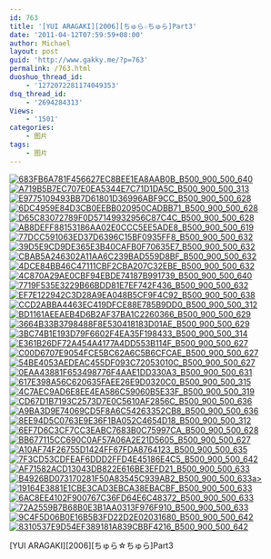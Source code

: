```yaml
---
id: 763
title: '[YUI ARAGAKI][2006][ちゅら☆ちゅら]Part3'
date: '2011-04-12T07:59:59+08:00'
author: Michael
layout: post
guid: 'http://www.gakky.me/?p=763'
permalink: /763.html
duoshuo_thread_id:
    - '1272072281174049353'
dsq_thread_id:
    - '2694284313'
Views:
    - '1501'
categories:
    - 图片
tags:
    - 图片
---
```


[![683FB6A781F456627EC8BEE1EA8AAB0B_B500_900_500_640](http://www.yui-aragaki.org/wp-content/uploads/img/683FB6A781F456627EC8BEE1EA8AAB0B_B500_900_500_640.jpeg)](http://www.yui-aragaki.org/wp-content/uploads/img/683FB6A781F456627EC8BEE1EA8AAB0B_B1280_1280_926_1187.jpeg) [![A719B5B7EC707E0EA5344E7C71D1DA5C_B500_900_500_313](http://www.yui-aragaki.org/wp-content/uploads/img/A719B5B7EC707E0EA5344E7C71D1DA5C_B500_900_500_313.jpeg)](http://www.yui-aragaki.org/wp-content/uploads/img/A719B5B7EC707E0EA5344E7C71D1DA5C_B1280_1280_1280_803.jpeg) [![E9775109493BB7D61801D36996ABF9CC_B500_900_500_628](http://www.yui-aragaki.org/wp-content/uploads/img/E9775109493BB7D61801D36996ABF9CC_B500_900_500_628.jpeg)](http://www.yui-aragaki.org/wp-content/uploads/img/E9775109493BB7D61801D36996ABF9CC_B1280_1280_945_1187.jpeg) [![6DC4959E84D3CB0EEBB020950CADBB71_B500_900_500_628](http://www.yui-aragaki.org/wp-content/uploads/img/6DC4959E84D3CB0EEBB020950CADBB71_B500_900_500_628.jpeg)](http://www.yui-aragaki.org/wp-content/uploads/img/6DC4959E84D3CB0EEBB020950CADBB71_B1280_1280_945_1187.jpeg) [![D65C83072789F0D57149932956C87C4C_B500_900_500_628](http://www.yui-aragaki.org/wp-content/uploads/img/D65C83072789F0D57149932956C87C4C_B500_900_500_628.jpeg)](http://www.yui-aragaki.org/wp-content/uploads/img/D65C83072789F0D57149932956C87C4C_B1280_1280_945_1187.jpeg) [![AB8DEFF88153186AA02E0CCC5EE5ADE8_B500_900_500_619](http://www.yui-aragaki.org/wp-content/uploads/img/AB8DEFF88153186AA02E0CCC5EE5ADE8_B500_900_500_619.jpeg)](http://www.yui-aragaki.org/wp-content/uploads/img/AB8DEFF88153186AA02E0CCC5EE5ADE8_B1280_1280_958_1187.jpeg) [![77DCC591063ED37D6396C15BF0935FF8_B500_900_500_632](http://www.yui-aragaki.org/wp-content/uploads/img/77DCC591063ED37D6396C15BF0935FF8_B500_900_500_632.jpeg)](http://www.yui-aragaki.org/wp-content/uploads/img/77DCC591063ED37D6396C15BF0935FF8_B1280_1280_939_1187.jpeg) [![39D5E9CD9DE365E3B40CAFB0F70635E7_B500_900_500_632](http://www.yui-aragaki.org/wp-content/uploads/img/39D5E9CD9DE365E3B40CAFB0F70635E7_B500_900_500_632.jpeg)](http://www.yui-aragaki.org/wp-content/uploads/img/39D5E9CD9DE365E3B40CAFB0F70635E7_B1280_1280_939_1187.jpeg) [![CBAB5A246302A11AA6C239BAD559D8BF_B500_900_500_632](http://www.yui-aragaki.org/wp-content/uploads/img/CBAB5A246302A11AA6C239BAD559D8BF_B500_900_500_632.jpeg)](http://www.yui-aragaki.org/wp-content/uploads/img/CBAB5A246302A11AA6C239BAD559D8BF_B1280_1280_939_1187.jpeg) [![4DCE84BB46C47111CBF2CBA207C32EBE_B500_900_500_632](http://www.yui-aragaki.org/wp-content/uploads/img/4DCE84BB46C47111CBF2CBA207C32EBE_B500_900_500_632.jpeg)](http://www.yui-aragaki.org/wp-content/uploads/img/4DCE84BB46C47111CBF2CBA207C32EBE_B1280_1280_939_1187.jpeg) [![4C870A29AE0CBF94EBDE74187B991739_B500_900_500_640](http://www.yui-aragaki.org/wp-content/uploads/img/4C870A29AE0CBF94EBDE74187B991739_B500_900_500_640.jpeg)](http://www.yui-aragaki.org/wp-content/uploads/img/4C870A29AE0CBF94EBDE74187B991739_B1280_1280_926_1187.jpeg) [![7719F535E3229B66BDD81E7EF742F436_B500_900_500_632](http://www.yui-aragaki.org/wp-content/uploads/img/7719F535E3229B66BDD81E7EF742F436_B500_900_500_632.jpeg)](http://www.yui-aragaki.org/wp-content/uploads/img/7719F535E3229B66BDD81E7EF742F436_B1280_1280_939_1187.jpeg) [![EF7E122942C3D28A9EA048B5CF9F4C92_B500_900_500_638](http://www.yui-aragaki.org/wp-content/uploads/img/EF7E122942C3D28A9EA048B5CF9F4C92_B500_900_500_638.jpeg)](http://www.yui-aragaki.org/wp-content/uploads/img/EF7E122942C3D28A9EA048B5CF9F4C92_B1280_1280_929_1187.jpeg) [![CCD2ABBA4463EC419DFCE88E785B9DD0_B500_900_500_312](http://www.yui-aragaki.org/wp-content/uploads/img/CCD2ABBA4463EC419DFCE88E785B9DD0_B500_900_500_312.jpeg)](http://www.yui-aragaki.org/wp-content/uploads/img/CCD2ABBA4463EC419DFCE88E785B9DD0_B1280_1280_1280_800.jpeg) [![BD1161AEEAEB4D6B2AF37BA1C2260366_B500_900_500_629](http://www.yui-aragaki.org/wp-content/uploads/img/BD1161AEEAEB4D6B2AF37BA1C2260366_B500_900_500_629.jpeg)](http://www.yui-aragaki.org/wp-content/uploads/img/BD1161AEEAEB4D6B2AF37BA1C2260366_B1280_1280_945_1190.jpeg) [![3664B33B3798488F8E530418183D01AE_B500_900_500_629](http://www.yui-aragaki.org/wp-content/uploads/img/3664B33B3798488F8E530418183D01AE_B500_900_500_629.jpeg)](http://www.yui-aragaki.org/wp-content/uploads/img/3664B33B3798488F8E530418183D01AE_B1280_1280_945_1190.jpeg) [![3BC74B1E193D79F6602F4EA35F198433_B500_900_500_314](http://www.yui-aragaki.org/wp-content/uploads/img/3BC74B1E193D79F6602F4EA35F198433_B500_900_500_314.jpeg)](http://www.yui-aragaki.org/wp-content/uploads/img/3BC74B1E193D79F6602F4EA35F198433_B1280_1280_1280_805.jpeg) [![E361B26DF72A454A4177A4DD553B114F_B500_900_500_627](http://www.yui-aragaki.org/wp-content/uploads/img/E361B26DF72A454A4177A4DD553B114F_B500_900_500_627.jpeg)](http://www.yui-aragaki.org/wp-content/uploads/img/E361B26DF72A454A4177A4DD553B114F_B1280_1280_948_1190.jpeg) [![C00D6707E9054FCE5BC62A6C5B6CFCAE_B500_900_500_627](http://www.yui-aragaki.org/wp-content/uploads/img/C00D6707E9054FCE5BC62A6C5B6CFCAE_B500_900_500_627.jpeg)](http://www.yui-aragaki.org/wp-content/uploads/img/C00D6707E9054FCE5BC62A6C5B6CFCAE_B1280_1280_948_1190.jpeg) [![54BE4053AEDEAC455DF093C72053010C_B500_900_500_627](http://www.yui-aragaki.org/wp-content/uploads/img/54BE4053AEDEAC455DF093C72053010C_B500_900_500_627.jpeg)](http://www.yui-aragaki.org/wp-content/uploads/img/54BE4053AEDEAC455DF093C72053010C_B1280_1280_948_1190.jpeg) [![0EAA43881F653498776F4AAE1DD330A3_B500_900_500_631](http://www.yui-aragaki.org/wp-content/uploads/img/0EAA43881F653498776F4AAE1DD330A3_B500_900_500_631.jpeg)](http://www.yui-aragaki.org/wp-content/uploads/img/0EAA43881F653498776F4AAE1DD330A3_B1280_1280_942_1190.jpeg) [![617E398A56C620635FAEE26E9D0320C0_B500_900_500_315](http://www.yui-aragaki.org/wp-content/uploads/img/617E398A56C620635FAEE26E9D0320C0_B500_900_500_315.jpeg)](http://www.yui-aragaki.org/wp-content/uploads/img/617E398A56C620635FAEE26E9D0320C0_B1280_1280_1280_807.jpeg) [![4C7AEC9AD6E8EE4EA586C59060B5E33F_B500_900_500_319](http://www.yui-aragaki.org/wp-content/uploads/img/4C7AEC9AD6E8EE4EA586C59060B5E33F_B500_900_500_319.jpeg)](http://www.yui-aragaki.org/wp-content/uploads/img/4C7AEC9AD6E8EE4EA586C59060B5E33F_B1280_1280_1280_816.jpeg) [![CD67D1B7193C2573D7E0C5610AF2856C_B500_900_500_636](http://www.yui-aragaki.org/wp-content/uploads/img/CD67D1B7193C2573D7E0C5610AF2856C_B500_900_500_636.jpeg)](http://www.yui-aragaki.org/wp-content/uploads/img/CD67D1B7193C2573D7E0C5610AF2856C_B1280_1280_942_1199.jpeg) [![A9BA3D9E74069CD5F8A6C54263352CB8_B500_900_500_636](http://www.yui-aragaki.org/wp-content/uploads/img/A9BA3D9E74069CD5F8A6C54263352CB8_B500_900_500_636.jpeg)](http://www.yui-aragaki.org/wp-content/uploads/img/A9BA3D9E74069CD5F8A6C54263352CB8_B1280_1280_942_1199.jpeg) [![8EE94D5C0763E9E36F1BA052C4654D18_B500_900_500_312](http://www.yui-aragaki.org/wp-content/uploads/img/8EE94D5C0763E9E36F1BA052C4654D18_B500_900_500_312.jpeg)](http://www.yui-aragaki.org/wp-content/uploads/img/8EE94D5C0763E9E36F1BA052C4654D18_B1280_1280_1280_798.jpeg) [![6EF7D6C3CF7CC3EABC7683B0C75997CA_B500_900_500_628](http://www.yui-aragaki.org/wp-content/uploads/img/6EF7D6C3CF7CC3EABC7683B0C75997CA_B500_900_500_628.jpeg)](http://www.yui-aragaki.org/wp-content/uploads/img/6EF7D6C3CF7CC3EABC7683B0C75997CA_B1280_1280_945_1187.jpeg) [![BB677115CC690C0AF57A06A2E21D5605_B500_900_500_627](http://www.yui-aragaki.org/wp-content/uploads/img/BB677115CC690C0AF57A06A2E21D5605_B500_900_500_627.jpeg)](http://www.yui-aragaki.org/wp-content/uploads/img/BB677115CC690C0AF57A06A2E21D5605_B1280_1280_948_1190.jpeg) [![A10AF74F26755D1424FF67FDA8764123_B500_900_500_635](http://www.yui-aragaki.org/wp-content/uploads/img/A10AF74F26755D1424FF67FDA8764123_B500_900_500_635.jpeg)](http://www.yui-aragaki.org/wp-content/uploads/img/A10AF74F26755D1424FF67FDA8764123_B1280_1280_936_1190.jpeg) [![7F3CD53CDFEAF6DDD2FFD4E45186E4C5_B500_900_500_642](http://www.yui-aragaki.org/wp-content/uploads/img/7F3CD53CDFEAF6DDD2FFD4E45186E4C5_B500_900_500_642.jpeg)](http://www.yui-aragaki.org/wp-content/uploads/img/7F3CD53CDFEAF6DDD2FFD4E45186E4C5_B1280_1280_926_1190.jpeg) [![AF71582ACD13043DB822E616BE3EFD21_B500_900_500_633](http://www.yui-aragaki.org/wp-content/uploads/img/AF71582ACD13043DB822E616BE3EFD21_B500_900_500_633.jpeg)](http://www.yui-aragaki.org/wp-content/uploads/img/AF71582ACD13043DB822E616BE3EFD21_B1280_1280_939_1190.jpeg) [![B4926BD073170281F50A83545C939AB2_B500_900_500_633](http://www.yui-aragaki.org/wp-content/uploads/img/B4926BD073170281F50A83545C939AB2_B500_900_500_633.jpeg)a&gt; ](http://www.yui-aragaki.org/wp-content/uploads/img/B4926BD073170281F50A83545C939AB2_B1280_1280_939_1190.jpeg)[![19164E3881E1CBE3CAD3EBCA38EBACBF_B500_900_500_633](http://www.yui-aragaki.org/wp-content/uploads/img/19164E3881E1CBE3CAD3EBCA38EBACBF_B500_900_500_633.jpeg)](http://www.yui-aragaki.org/wp-content/uploads/img/19164E3881E1CBE3CAD3EBCA38EBACBF_B1280_1280_939_1190.jpeg) [![6AC8EE4102F900767C36FD64E6C48372_B500_900_500_633](http://www.yui-aragaki.org/wp-content/uploads/img/6AC8EE4102F900767C36FD64E6C48372_B500_900_500_633.jpeg)](http://www.yui-aragaki.org/wp-content/uploads/img/6AC8EE4102F900767C36FD64E6C48372_B1280_1280_939_1190.jpeg) [![72A2559B7B68B0E3B1AA0313F976F910_B500_900_500_633](http://www.yui-aragaki.org/wp-content/uploads/img/72A2559B7B68B0E3B1AA0313F976F910_B500_900_500_633.jpeg)](http://www.yui-aragaki.org/wp-content/uploads/img/72A2559B7B68B0E3B1AA0313F976F910_B1280_1280_939_1190.jpeg) [![9C4F5D06B0E16B5B3FD22D2E02031680_B500_900_500_642](http://www.yui-aragaki.org/wp-content/uploads/img/9C4F5D06B0E16B5B3FD22D2E02031680_B500_900_500_642.jpeg)](http://www.yui-aragaki.org/wp-content/uploads/img/9C4F5D06B0E16B5B3FD22D2E02031680_B1280_1280_926_1190.jpeg) [![8310537E9D54EF389181A839CBBF4216_B500_900_500_642](http://www.yui-aragaki.org/wp-content/uploads/img/8310537E9D54EF389181A839CBBF4216_B500_900_500_642.jpeg)](http://www.yui-aragaki.org/wp-content/uploads/img/8310537E9D54EF389181A839CBBF4216_B1280_1280_926_1190.jpeg)

\[YUI ARAGAKI\]\[2006\]\[ちゅら☆ちゅら\]Part3 